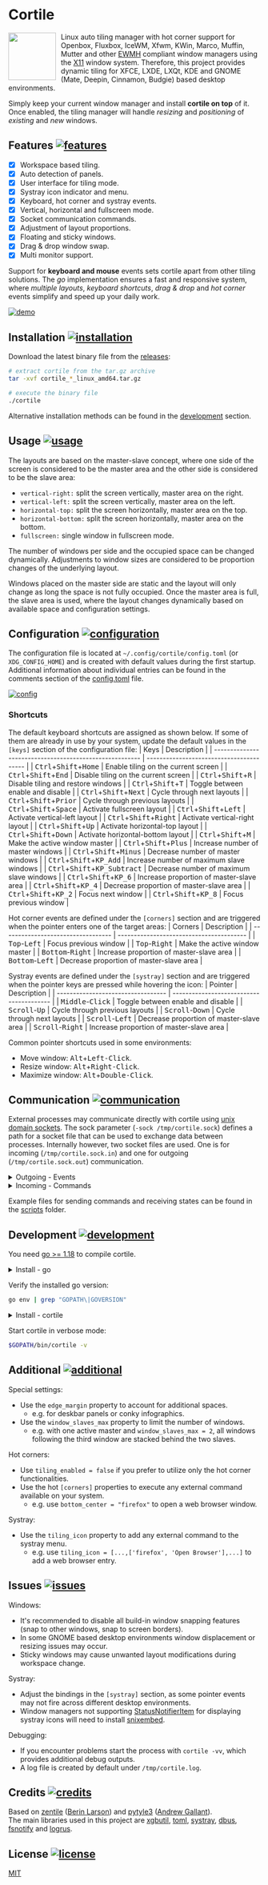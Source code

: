 # Cortile
<a href="https://github.com/leukipp/cortile"><img src="https://raw.githubusercontent.com/leukipp/cortile/main/assets/images/logo.png" style="display:inline-block;width:95px;margin-right:10px;" align="left"/></a>

Linux auto tiling manager with hot corner support for Openbox, Fluxbox, IceWM, Xfwm, KWin, Marco, Muffin, Mutter and other [EWMH](https://en.wikipedia.org/wiki/Extended_Window_Manager_Hints#List_of_window_managers_that_support_Extended_Window_Manager_Hints) compliant window managers using the [X11](https://en.wikipedia.org/wiki/X_Window_System) window system.
Therefore, this project provides dynamic tiling for XFCE, LXDE, LXQt, KDE and GNOME (Mate, Deepin, Cinnamon, Budgie) based desktop environments.

Simply keep your current window manager and install **cortile on top** of it.
Once enabled, the tiling manager will handle _resizing_ and _positioning_ of _existing_ and _new_ windows.
<br clear="left"/>

## Features [![features](https://img.shields.io/github/stars/leukipp/cortile)](#features-)
- [x] Workspace based tiling.
- [x] Auto detection of panels.
- [x] User interface for tiling mode.
- [x] Systray icon indicator and menu.
- [x] Keyboard, hot corner and systray events.
- [x] Vertical, horizontal and fullscreen mode.
- [x] Socket communication commands.
- [x] Adjustment of layout proportions.
- [x] Floating and sticky windows.
- [x] Drag & drop window swap.
- [x] Multi monitor support.

Support for **keyboard and mouse** events sets cortile apart from other tiling solutions.
The _go_ implementation ensures a fast and responsive system, where _multiple layouts_, _keyboard shortcuts_, _drag & drop_ and _hot corner_ events simplify and speed up your daily work.

[![demo](https://raw.githubusercontent.com/leukipp/cortile/main/assets/images/demo.gif)](https://github.com/leukipp/cortile/blob/main/assets/images/demo.gif)

## Installation [![installation](https://img.shields.io/github/v/release/leukipp/cortile)](#installation-)
Download the latest binary file from the [releases](https://github.com/leukipp/cortile/releases/latest):
```bash
# extract cortile from the tar.gz archive
tar -xvf cortile_*_linux_amd64.tar.gz

# execute the binary file
./cortile
```
Alternative installation methods can be found in the [development](#development-) section.

## Usage [![usage](https://img.shields.io/github/release-date/leukipp/cortile)](#usage-)
The layouts are based on the master-slave concept, where one side of the screen is considered to be the master area and the other side is considered to be the slave area:
- `vertical-right:` split the screen vertically, master area on the right.
- `vertical-left:` split the screen vertically, master area on the left.
- `horizontal-top:` split the screen horizontally, master area on the top.
- `horizontal-bottom:` split the screen horizontally, master area on the bottom.
- `fullscreen:` single window in fullscreen mode.
  
The number of windows per side and the occupied space can be changed dynamically.
Adjustments to window sizes are considered to be proportion changes of the underlying layout.

Windows placed on the master side are static and the layout will only change as long the space is not fully occupied.
Once the master area is full, the slave area is used, where the layout changes dynamically based on available space and configuration settings.

## Configuration [![configuration](https://img.shields.io/github/last-commit/leukipp/cortile)](#configuration-)
The configuration file is located at `~/.config/cortile/config.toml` (or `XDG_CONFIG_HOME`) and is created with default values during the first startup.
Additional information about individual entries can be found in the comments section of the [config.toml](https://github.com/leukipp/cortile/blob/main/config.toml) file.

[![config](https://raw.githubusercontent.com/leukipp/cortile/main/assets/images/config.gif)](https://github.com/leukipp/cortile/blob/main/assets/images/config.gif)

### Shortcuts
The default keyboard shortcuts are assigned as shown below.
If some of them are already in use by your system, update the default values in the `[keys]` section of the configuration file:
| Keys                                                    | Description                              |
| ------------------------------------------------------- | ---------------------------------------- |
| <kbd>Ctrl</kbd>+<kbd>Shift</kbd>+<kbd>Home</kbd>        | Enable tiling on the current screen      |
| <kbd>Ctrl</kbd>+<kbd>Shift</kbd>+<kbd>End</kbd>         | Disable tiling on the current screen     |
| <kbd>Ctrl</kbd>+<kbd>Shift</kbd>+<kbd>R</kbd>           | Disable tiling and restore windows       |
| <kbd>Ctrl</kbd>+<kbd>Shift</kbd>+<kbd>T</kbd>           | Toggle between enable and disable        |
| <kbd>Ctrl</kbd>+<kbd>Shift</kbd>+<kbd>Next</kbd>        | Cycle through next layouts               |
| <kbd>Ctrl</kbd>+<kbd>Shift</kbd>+<kbd>Prior</kbd>       | Cycle through previous layouts           |
| <kbd>Ctrl</kbd>+<kbd>Shift</kbd>+<kbd>Space</kbd>       | Activate fullscreen layout               |
| <kbd>Ctrl</kbd>+<kbd>Shift</kbd>+<kbd>Left</kbd>        | Activate vertical-left layout            |
| <kbd>Ctrl</kbd>+<kbd>Shift</kbd>+<kbd>Right</kbd>       | Activate vertical-right layout           |
| <kbd>Ctrl</kbd>+<kbd>Shift</kbd>+<kbd>Up</kbd>          | Activate horizontal-top layout           |
| <kbd>Ctrl</kbd>+<kbd>Shift</kbd>+<kbd>Down</kbd>        | Activate horizontal-bottom layout        |
| <kbd>Ctrl</kbd>+<kbd>Shift</kbd>+<kbd>M</kbd>           | Make the active window master            |
| <kbd>Ctrl</kbd>+<kbd>Shift</kbd>+<kbd>Plus</kbd>        | Increase number of master windows        |
| <kbd>Ctrl</kbd>+<kbd>Shift</kbd>+<kbd>Minus</kbd>       | Decrease number of master windows        |
| <kbd>Ctrl</kbd>+<kbd>Shift</kbd>+<kbd>KP_Add</kbd>      | Increase number of maximum slave windows |
| <kbd>Ctrl</kbd>+<kbd>Shift</kbd>+<kbd>KP_Subtract</kbd> | Decrease number of maximum slave windows |
| <kbd>Ctrl</kbd>+<kbd>Shift</kbd>+<kbd>KP_6</kbd>        | Increase proportion of master-slave area |
| <kbd>Ctrl</kbd>+<kbd>Shift</kbd>+<kbd>KP_4</kbd>        | Decrease proportion of master-slave area |
| <kbd>Ctrl</kbd>+<kbd>Shift</kbd>+<kbd>KP_2</kbd>        | Focus next window                        |
| <kbd>Ctrl</kbd>+<kbd>Shift</kbd>+<kbd>KP_8</kbd>        | Focus previous window                    |

Hot corner events are defined under the `[corners]` section and are triggered when the pointer enters one of the target areas:
| Corners                            | Description                              |
| ---------------------------------- | ---------------------------------------- |
| <kbd>Top</kbd>-<kbd>Left</kbd>     | Focus previous window                    |
| <kbd>Top</kbd>-<kbd>Right</kbd>    | Make the active window master            |
| <kbd>Bottom</kbd>-<kbd>Right</kbd> | Increase proportion of master-slave area |
| <kbd>Bottom</kbd>-<kbd>Left</kbd>  | Decrease proportion of master-slave area |

Systray events are defined under the `[systray]` section and are triggered when the pointer keys are pressed while hovering the icon:
| Pointer                            | Description                              |
| ---------------------------------- | ---------------------------------------- |
| <kbd>Middle</kbd>-<kbd>Click</kbd> | Toggle between enable and disable        |
| <kbd>Scroll</kbd>-<kbd>Up</kbd>    | Cycle through previous layouts           |
| <kbd>Scroll</kbd>-<kbd>Down</kbd>  | Cycle through next layouts               |
| <kbd>Scroll</kbd>-<kbd>Left</kbd>  | Decrease proportion of master-slave area |
| <kbd>Scroll</kbd>-<kbd>Right</kbd> | Increase proportion of master-slave area |

Common pointer shortcuts used in some environments:
- Move window: <kbd>Alt</kbd>+<kbd>Left-Click</kbd>.
- Resize window: <kbd>Alt</kbd>+<kbd>Right-Click</kbd>.
- Maximize window: <kbd>Alt</kbd>+<kbd>Double-Click</kbd>.

## Communication [![communication](https://img.shields.io/badge/platform-%20amd64%20|%20arm64%20|%20armv6%20|%20386%20-lightgrey)](#communication-)
External processes may communicate directly with cortile using [unix domain sockets](https://en.wikipedia.org/wiki/Unix_domain_socket).
The sock parameter (`-sock /tmp/cortile.sock`) defines a path for a socket file that can be used to exchange data between processes.
Internally however, two socket files are used.
One is for incoming (`/tmp/cortile.sock.in`) and one for outgoing (`/tmp/cortile.sock.out`) communication.

<details><summary>Outgoing - Events</summary><div>

### Outgoing events and states
User triggered events (e.g. tile workspace) are broadcasted to the outgoing socket as json string.
One can listen to them by using [netcat](https://en.wikipedia.org/wiki/Netcat) or similar [alternatives](https://en.wikipedia.org/wiki/Netcat#Ports_and_reimplementations):
```bash
# Netcat
nc -Ulk /tmp/cortile.sock.out

# Socat
socat UNIX-LISTEN:/tmp/cortile.sock.out,reuseaddr,fork STDOUT
```

For debugging purposes, you can also dump the json messages into a file:
```bash
# Netcat
nc -Ulk /tmp/cortile.sock.out 2>&1 | tee /tmp/cortile.json

# Socat
socat -v UNIX-LISTEN:/tmp/cortile.sock.out,reuseaddr,fork OPEN:/tmp/cortile.json,create,truncate
```

</div></details>

<details><summary>Incoming - Commands</summary><div>

### Incoming commands and requests
Similarly, requests about the internal state of cortile can be sent to the incoming socket:
```bash
# Netcat
echo '{"State":"workspaces"}' | nc -U /tmp/cortile.sock.in

# Socat
echo '{"State":"workspaces"}' | socat STDIN UNIX-CONNECT:/tmp/cortile.sock.in
```
Since the communication is asynchronous, it is necessary to listen to the outgoing socket at the same time in order to receive the response.

</div></details>

Example files for sending commands and receiving states can be found in the [scripts](https://github.com/leukipp/cortile/tree/main/assets/scripts) folder.

## Development [![development](https://img.shields.io/github/go-mod/go-version/leukipp/cortile)](#development-)
You need [go >= 1.18](https://go.dev/dl/) to compile cortile.

<details><summary>Install - go</summary><div>

### Option 1: Install go via package manager
Use a package manager supported on your system:
```bash
# apt
sudo apt install golang

# yum
sudo yum install golang

# dnf
sudo dnf install golang

# pacman
sudo pacman -S go
```

### Option 2: Install go via archive download
Download a binary release suitable for your system:
```bash
cd /tmp/ && wget https://dl.google.com/go/go1.18.linux-amd64.tar.gz
sudo tar -xvf go1.18.linux-amd64.tar.gz
sudo mv -fi go /usr/local
```

Set required environment variables:
```bash
echo "export PATH=$PATH:/usr/local/go/bin" >> ~/.profile
echo "export GOPATH=~/.go" >> ~/.profile
source ~/.profile
```

</div></details>

Verify the installed go version:
```bash
go env | grep "GOPATH\|GOVERSION"
```

<details><summary>Install - cortile</summary><div>

### Option 1: Install cortile via remote source
Install directly from develop branch:
```bash
go install github.com/leukipp/cortile@develop
```

### Option 2: Install cortile via local source
Clone source code from develop branch:
```bash
git clone https://github.com/leukipp/cortile.git -b develop
cd cortile
```

If necessary you can make local changes, then execute:
```bash
go install -ldflags="-X 'main.date=$(date --iso-8601=seconds)'"
```

</div></details>

Start cortile in verbose mode:
```bash
$GOPATH/bin/cortile -v
```

## Additional [![additional](https://img.shields.io/github/issues-pr-closed/leukipp/cortile)](#additional-)
Special settings:
- Use the `edge_margin` property to account for additional spaces.
  - e.g. for deskbar panels or conky infographics.
- Use the `window_slaves_max` property to limit the number of windows.
  - e.g. with one active master and `window_slaves_max = 2`, all windows following the third window are stacked behind the two slaves.

Hot corners:
- Use `tiling_enabled = false` if you prefer to utilize only the hot corner functionalities.
- Use the hot `[corners]` properties to execute any external command available on your system.
  - e.g. use `bottom_center = "firefox"` to open a web browser window.

Systray:
- Use the `tiling_icon` property to add any external command to the systray menu.
  - e.g. use `tiling_icon = [...,['firefox', 'Open Browser'],...]` to add a web browser entry.

## Issues [![issues](https://img.shields.io/github/issues-closed/leukipp/cortile)](#issues-)
Windows:
- It's recommended to disable all build-in window snapping features (snap to other windows, snap to screen borders).
- In some GNOME based desktop environments window displacement or resizing issues may occur.
- Sticky windows may cause unwanted layout modifications during workspace change.

Systray:
- Adjust the bindings in the `[systray]` section, as some pointer events may not fire across different desktop environments.
- Window managers not supporting [StatusNotifierItem](https://freedesktop.org/wiki/Specifications/StatusNotifierItem) for displaying systray icons will need to install [snixembed](https://github.com/fyne-io/systray#linuxbsd).

Debugging:
- If you encounter problems start the process with `cortile -vv`, which provides additional debug outputs.
- A log file is created by default under `/tmp/cortile.log`.

## Credits [![credits](https://img.shields.io/github/contributors/leukipp/cortile)](#credits-)
Based on [zentile](https://github.com/blrsn/zentile) ([Berin Larson](https://github.com/blrsn)) and [pytyle3](https://github.com/BurntSushi/pytyle3) ([Andrew Gallant](https://github.com/BurntSushi)).  
The main libraries used in this project are [xgbutil](https://github.com/BurntSushi/xgbutil), [toml](https://github.com/BurntSushi/toml), [systray](https://github.com/fyne-io/systray), [dbus](https://github.com/godbus/dbus), [fsnotify](https://github.com/fsnotify/fsnotify) and [logrus](https://github.com/sirupsen/logrus).

## License [![license](https://img.shields.io/github/license/leukipp/cortile)](#license-)
[MIT](https://github.com/leukipp/cortile/blob/main/LICENSE)
